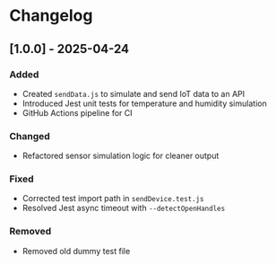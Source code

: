 # Changelog

## [1.0.0] - 2025-04-24

### Added
- Created `sendData.js` to simulate and send IoT data to an API
- Introduced Jest unit tests for temperature and humidity simulation
- GitHub Actions pipeline for CI

### Changed
- Refactored sensor simulation logic for cleaner output

### Fixed
- Corrected test import path in `sendDevice.test.js`
- Resolved Jest async timeout with `--detectOpenHandles`

### Removed
- Removed old dummy test file
